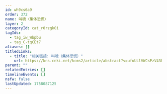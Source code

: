```yaml
---
id: wh9cs6a9
order: 372
name: 叫魂（集体恐慌）
layer: 2
categoryId: cat_r0rzgkOi
tagIds:
  - tag_iw_Wbpbu
  - tag_C-tqCEt7
aliases: []
titledLinks:
  - title: "相关链接: 叫魂（集体恐慌）"
    url: https://kns.cnki.net/kcms2/article/abstract?v=ufuULlVWCsPzV43kx4UxvofKuzjSraALRWW5Ve4R1Sw3UVubULBKb7pTfZDy57w6vXKh22mn9aVzfYgnUiTMNMaPT1BknMMVRDRTjGSLeYAr_bGd_FGuX31427wKAXFovLZX2M1fUejyDHgAufGv5-w2RH3ITG1DQL3HXnjvXPM1zL1NkUGTBhChG8lV378B&uniplatform=NZKPT&language=CHS
parent: ""
relatedEntries: []
timelineEvents: []
nsfw: false
lastUpdated: 1758087125
---
```


